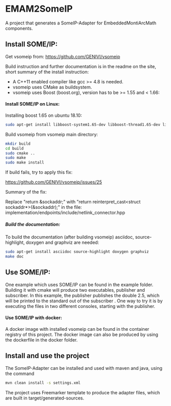 <!-- (c) https://github.com/MontiCore/monticore -->
# EMAM2SomeIP

A project that generates a SomeIP-Adapter for EmbeddedMontiArcMath components.

## Install SOME/IP:

Get vsomeip from: https://github.com/GENIVI/vsomeip

Build instruction and further documentation is in the readme on the site, short summary of the install instruction:
- A C++11 enabled compiler like gcc >= 4.8 is needed.
- vsomeip uses CMake as buildsystem.
- vsomeip uses Boost (boost.org), version has to be >= 1.55 and < 1.66:

#### Install SOME/IP on Linux:

Installing boost 1.65 on ubuntu 18.10:
```bash
sudo apt-get install libboost-system1.65-dev libboost-thread1.65-dev libboost-log1.65-dev
```
Build vsomeip from vsomeip main directory:
```bash
mkdir build
cd build
sudo cmake ..
sudo make
sudo make install
```

If build fails, try to apply this fix:

https://github.com/GENIVI/vsomeip/issues/25

Summary of the fix:

Replace "return &sockaddr;" with "return reinterpret_cast<struct sockaddr*>(&sockaddr);"
in the file: implementation/endpoints/include/netlink_connector.hpp

##### Build the documentation:

To build the documentation (after building vsomeip) asciidoc, source-highlight, doxygen and graphviz are needed:
```bash
sudo apt-get install asciidoc source-highlight doxygen graphviz
make doc
```

## Use SOME/IP:

One example which uses SOME/IP can be found in the example folder. Building it with cmake will produce two executables, publisher and subscriber. In this example, the publisher publishes the double 2.5, which will be printed to the standard out of the subscriber . One way to try it is by executing the files in two different consoles, starting with the publisher.

#### Use SOME/IP with docker:

A docker image with installed vsomeip can be found in the container registry of this project. The docker image can also be produced by using the dockerfile in the docker folder.

## Install and use the project

The SomeIP-Adapter can be installed and used with maven and java, using the command
```bash
mvn clean install -s settings.xml
```
The project uses Freemarker template to produce the adapter files, which are built in target/generated-sources.
